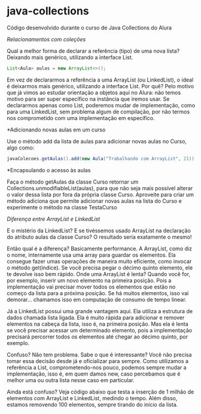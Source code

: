 # java-collections
Código desenvolvido durante o curso de Java Collections do Alura

*Relacionamentos com coleções*

Qual a melhor forma de declarar a referência (tipo) de uma nova lista?
Deixando mais genérico, utilizando a interface List.
~~~java
List<Aula> aulas = new ArrayList<>();
~~~

Em vez de declararmos a referência a uma ArrayList<Aula> (ou LinkedList<Aula>), o ideal é deixarmos mais genérico, utilizando a interface List. Por quê? Pelo motivo que já vimos ao estudar orientação a objetos aqui no Alura: não temos motivo para ser super específico na instância que iremos usar. Se declararmos apenas como List, poderemos mudar de implementação, como para uma LinkedList, sem problema algum de compilação, por não termos nos comprometido com uma implementação em específico.

*Adicionando novas aulas em um curso

Use o método add da lista de aulas para adicionar novas aulas no Curso, algo como:

~~~java
javaColecoes.getAulas().add(new Aula("Trabalhando com ArrayList", 21));
~~~

*Encapsulando o acesso às aulas

Faça o método getAulas da classe Curso retornar um Collections.unmodifiableList(aulas), para que não seja mais possível alterar o valor dessa lista por fora da própria classe Curso. Aproveite para criar um método adiciona que permite adicionar novas aulas na lista do Curso e experimente o método na classe TestaCurso


*Diferença entre ArrayList e LinkedList*

E o mistério da LinkedList? E se tivéssemos usado ArrayList na declaração do atributo aulas da classe Curso? O resultado seria exatamente o mesmo!

Então qual é a diferença? Basicamente performance. A ArrayList, como diz o nome, internamente usa uma array para guardar os elementos. Ela consegue fazer umas operações de maneira muito eficiente, como invocar o método get(indice). Se você precisa pegar o décimo quinto elemento, ele te devolve isso bem rápido. Onde uma ArrayList é lenta? Quando você for, por exemplo, inserir um novo elemento na primeira posição. Pois a implementação vai precisar mover todos os elementos que estão no começo da lista para a próxima posição. Se há muitos elementos, isso vai demorar... chamamos isso em computação de consumo de tempo linear.

Já a LinkedList possui uma grande vantagem aqui. Ela utiliza a estrutura de dados chamada lista ligada. Ela é muito rápida para adicionar e remover elementos na cabeça da lista, isso é, na primeira posição. Mas ela é lenta se você precisar acessar um determinado elemento, pois a implementação precisará percorrer todos os elementos até chegar ao décimo quinto, por exemplo.

Confuso? Não tem problema. Sabe o que é interessante? Você não precisa tomar essa decisão desde já e oficializar para sempre. Como utilizamos a referência a List, comprometendo-nos pouco, podemos sempre mudar a implementação, isso é, em quem damos new, caso percebamos que é melhor uma ou outra lista nesse caso em particular.

Ainda está confuso? Veja código abaixo que testa a inserção de 1 milhão de elementos com ArrayList e LinkedList, medindo o tempo. Além disso, estamos removendo 100 elementos, sempre tirando do início da lista.

